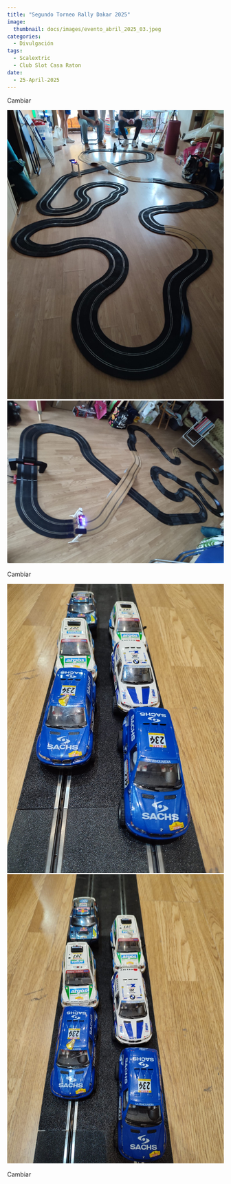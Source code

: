 ```yaml
---
title: "Segundo Torneo Rally Dakar 2025"
image: 
  thumbnail: docs/images/evento_abril_2025_03.jpeg
categories:
  - Divulgación
tags:
  - Scalextric
  - Club Slot Casa Raton
date:
  - 25-April-2025
---
```



Cambiar

![](../docs/images/evento_abril_2025_01.jpeg)
![](../docs/images/evento_abril_2025_02.jpeg)

Cambiar

![](../docs/images/evento_abril_2025_03.jpeg)
![](../docs/images/evento_abril_2025_04.jpeg)

Cambiar
